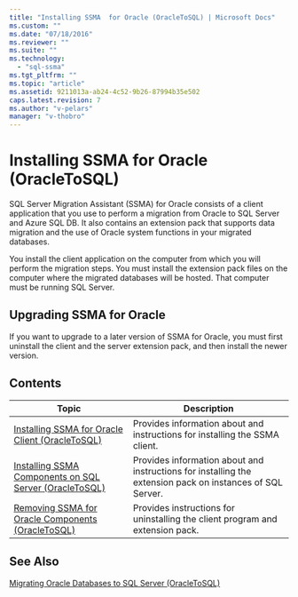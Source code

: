 ```yaml
---
title: "Installing SSMA  for Oracle (OracleToSQL) | Microsoft Docs"
ms.custom: ""
ms.date: "07/18/2016"
ms.reviewer: ""
ms.suite: ""
ms.technology: 
  - "sql-ssma"
ms.tgt_pltfrm: ""
ms.topic: "article"
ms.assetid: 9211013a-ab24-4c52-9b26-87994b35e502
caps.latest.revision: 7
ms.author: "v-pelars"
manager: "v-thobro"
---
```

# Installing SSMA  for Oracle (OracleToSQL)
SQL Server Migration Assistant (SSMA) for Oracle consists of a client application that you use to perform a migration from Oracle to SQL Server and Azure SQL DB. It also contains an extension pack that supports data migration and the use of Oracle system functions in your migrated databases.  
  
You install the client application on the computer from which you will perform the migration steps. You must install the extension pack files on the computer where the migrated databases will be hosted. That computer must be running SQL Server.  
  
## Upgrading SSMA for Oracle  
If you want to upgrade to a later version of SSMA for Oracle, you must first uninstall the client and the server extension pack, and then install the newer version.  
  
## Contents  
  
|Topic|Description|  
|---------|---------------|  
|[Installing SSMA for Oracle Client &#40;OracleToSQL&#41;](../../ssma/oracle/installing-ssma-for-oracle-client--oracletosql-.md)|Provides information about and instructions for installing the SSMA client.|  
|[Installing SSMA Components on SQL Server &#40;OracleToSQL&#41;](../../ssma/oracle/installing-ssma-components-on-sql-server--oracletosql-.md)|Provides information about and instructions for installing the extension pack on instances of SQL Server.|  
|[Removing SSMA  for Oracle Components &#40;OracleToSQL&#41;](../../ssma/oracle/removing-ssma--for-oracle-components--oracletosql-.md)|Provides instructions for uninstalling the client program and extension pack.|  
  
## See Also  
[Migrating Oracle Databases to SQL Server &#40;OracleToSQL&#41;](../../ssma/oracle/migrating-oracle-databases-to-sql-server--oracletosql-.md)  
  
